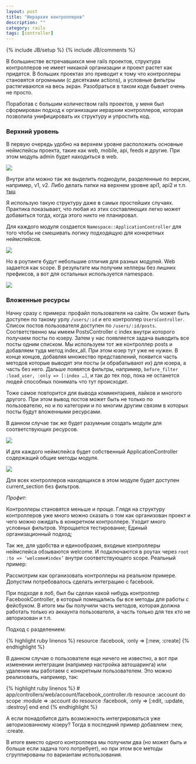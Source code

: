```yaml
---
layout: post
title: "Иерархия контроллеров"
description: ""
category: rails
tags: [controller]
---
```

{% include JB/setup %}
{% include JB/comments %}

В большинстве встречавшихся мне rails проектов, структура контроллеров не имеет никакой организации и проект растет как придется. В больших проектах это приводит к тому что контроллеры становятся огромными (с десятками actions), а условные фильтры растягиваются на весь экран. Разобраться в таком коде бывает очень не просто.

Поработав с большим количеством rails проектов, у меня был сформирован подход к организации иерархии контроллеров, которая позволила унифицировать их структуру и упростить код.

### Верхний уровень


В первую очередь удобно на верхнем уровне расположить основные неймспейсы проекта, такие как web, mobile, api, feeds и другие. При этом модуль admin будет находиться в web.

<img src="http://photoload.ru/data/9d/1d/0e/9d1d0e8f838c4d0631aa0bbabf6bd5f0.png"/>

Внутри апи можно так же выделить подмодули, разделенные по версии, например, v1, v2. Либо делать папки на верхнем уровне api1, api2 и т.п. [тыц](http://freelancing-gods.com/posts/versioning_your_ap_is)

Я использую такую структуру даже в самых простейших случаях. Практика показывает, что любая из этих составляющих легко может добавиться тогда, когда этого никто не планировал.

Для каждого модуля создается `Namespace::ApplicationController` для того чтобы не смешивать логику подходящую для конкретных неймспейсов.

<img src="http://photoload.ru/data/88/77/2e/88772e2efcfa0fda3b51a50a09e937af.png"/>

Но в роутинге будут небольшие отличия для разных модулей. Web задается как scope. В результате мы получим хелперы без лишних префиксов, а вот для остальных используется namespace.

<img src="http://photoload.ru/data/7b/00/29/7b0029b9ef46eb706fa0dd50610ee67a.png"/>

### Вложенные ресурсы


Начну сразу с примера: профайл пользователя на сайте. Он может быть доступен по такому урлу `/users/:id` и его контроллер `UsersController`. Список постов пользователя доступен по `/users/:id/posts`. Соответственно мы имеем PostsController с index внутри которого получаем посты по юзеру. Затем у нас появляется задача выводить все посты одним списком. Мы используем тот же контроллер posts и добавляем туда метод index_all. При этом юзер тут уже не нужен. В конце концов, добавляя множество представлений, появится часть методов которые выводят эти посты (и обрабатывают их) для юзера, а часть без него. Дальше появятся фильтры, например, `before_filter :load_user, :only => [:index …]`, и так до тех пор, пока не останется людей способных понимать что тут происходит.

Тоже самое повторится для вывода комментариев, лайков и многого другого. При этом вывод постов может быть не только по пользователю, но и по категории и по многим другим связям в которых посты будут вложенными ресурсами.

В данном случае так же будет разумным создать модули для соответствующих ресурсов.

<img src="http://photoload.ru/data/15/45/9e/15459ebc785fd1830cd5dd7b8531f125.png"/>

И для каждого неймспейса будет собственный ApplicationController содержащий общие методы модуля.

<img src="http://photoload.ru/data/38/50/39/385039f00aeae304afacc9346ef61501.png"/>

Для всех контроллеров находящихся в этом модуле будет доступен current_section без фильтров.

*Профит:*

Контроллеры становятся меньше и проще.
Глядя на структуру контроллеров уже много можно сказать о том как организован проект и чего можно ожидать в конкретном контроллере.
Уходит много условных фильтров.
Упрощается тестирование;
Единый организационный подход;

Так же, для удобства и единообразия, входные контроллеры неймспейса обзываются welcome. И подключаются в роутах через `root :to => ‘welcome#index’` внутри соответствующего scope.
Реальный пример:

Рассмотрим как организовать контроллеры на реальном примере. Допустим потребовалось сделать интеграцию с facebook.

При подходе в лоб, был бы сделан какой нибудь контроллер FacebookController, в который помещались бы все методы для работы с фейсбуком. В итоге мы бы получили часть методов, которая должна работать только из аккаунта пользователя, а часть только для тех кто не авторизован и т.п.

Подход с разделением:

{% highlight ruby linenos %}
    resource :facebook, :only => [:new, :create]
{% endhighlight %}

В данном случае о пользователе еще ничего не известно, а вот при изменении интеграции (например настройка автошаринга) или удалении мы работаем с конкретным пользователем. Это можно реализовать, например, так:

{% highlight ruby linenos %}
    # app/controllers/web/account/facebook_controller.rb
    resource :account do
      scope :module => :account do
        resource :facebook, :only => [:edit, :update, :destroy]
      end
    end
{% endhighlight %}

А если понадобится дать возможность интегрироваться уже авторизованному юзеру? Тогда в последний пример добавляем :new, :create.

В итоге вместо одного контроллера мы получили два (но может быть и больше если задача того потребует), но при этом все методы сгруппированы по вариантам использования.
